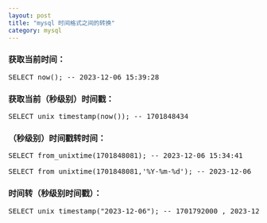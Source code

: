 ```yaml
---
layout: post
title: "mysql 时间格式之间的转换"
category: mysql 
---
```


### 获取当前时间：
<pre>
SELECT now(); -- 2023-12-06 15:39:28
</pre>
### 获取当前（秒级别）时间戳：
<pre>
SELECT unix_timestamp(now()); -- 1701848434
</pre>
### （秒级别）时间戳转时间：
<pre>
SELECT from_unixtime(1701848081); -- 2023-12-06 15:34:41

SELECT from_unixtime(1701848081,'%Y-%m-%d'); -- 2023-12-06
</pre>
### 时间转（秒级别时间戳）：
<pre>
SELECT unix_timestamp("2023-12-06"); -- 1701792000 , 2023-12-06 00:00:00
</pre>

